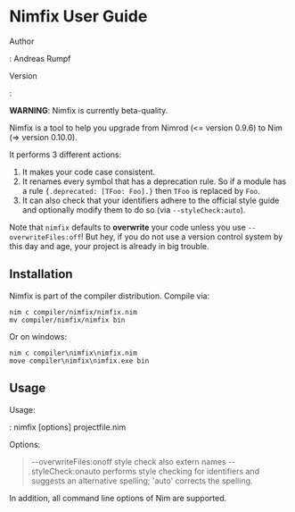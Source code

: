 # Nimfix User Guide

Author

:   Andreas Rumpf

Version

:   

**WARNING**: Nimfix is currently beta-quality.

Nimfix is a tool to help you upgrade from Nimrod (\<= version 0.9.6) to Nim (=\>
version 0.10.0).

It performs 3 different actions:

1.  It makes your code case consistent.
2.  It renames every symbol that has a deprecation rule. So if a module has a
    rule `{.deprecated: [TFoo: Foo].}` then `TFoo` is replaced by `Foo`.
3.  It can also check that your identifiers adhere to the official style guide
    and optionally modify them to do so (via `--styleCheck:auto`).

Note that `nimfix` defaults to **overwrite** your code unless you use
`--overwriteFiles:off`! But hey, if you do not use a version control system by
this day and age, your project is already in big trouble.

## Installation

Nimfix is part of the compiler distribution. Compile via:

    nim c compiler/nimfix/nimfix.nim
    mv compiler/nimfix/nimfix bin

Or on windows:

    nim c compiler\nimfix\nimfix.nim
    move compiler\nimfix\nimfix.exe bin

## Usage

Usage:

:   nimfix \[options\] projectfile.nim

Options:

> \--overwriteFiles:onoff style check also extern names \--styleCheck:onauto
> performs style checking for identifiers and suggests an alternative spelling;
> \'auto\' corrects the spelling.

In addition, all command line options of Nim are supported.
